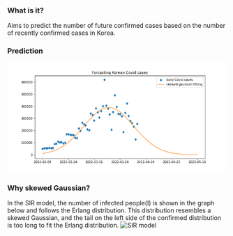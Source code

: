 ### What is it?
Aims to predict the number of future confirmed cases based on the number of recently confirmed cases in Korea.

### Prediction
![fitting&predcition](https://github.com/isingmodel/Covid_naive_fitting/blob/master/figs/fitting_n_prediction.png?raw=true)

### Why skewed Gaussian?
In the SIR model, the number of infected people(I) is shown in the graph below and follows the Erlang distribution. This distribution resembles a skewed Gaussian, and the tail on the left side of the confirmed distribution is too long to fit the Erlang distribution. 
![SIR model](https://upload.wikimedia.org/wikipedia/commons/thumb/a/ac/SIR_trajectory.png/400px-SIR_trajectory.png)
